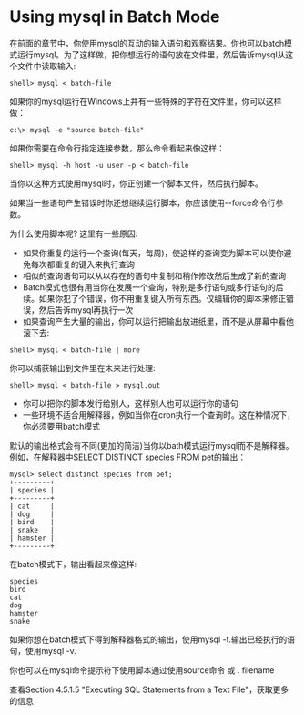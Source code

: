# Using mysql in Batch Mode

在前面的章节中，你使用mysql的互动的输入语句和观察结果。你也可以batch模式运行mysql。为了这样做，把你想运行的语句放在文件里，然后告诉mysql从这个文件中读取输入:

```
shell> mysql < batch-file
```

如果你的mysql运行在Windows上并有一些特殊的字符在文件里，你可以这样做：

```
c:\> mysql -e "source batch-file"
```

如果你需要在命令行指定连接参数，那么命令看起来像这样：

```
shell> mysql -h host -u user -p < batch-file
```

当你以这种方式使用mysql时，你正创建一个脚本文件，然后执行脚本。

如果当一些语句产生错误时你还想继续运行脚本，你应该使用--force命令行参数。

为什么使用脚本呢? 这里有一些原因:

* 如果你重复的运行一个查询\(每天，每周\)，使这样的查询变为脚本可以使你避免每次都重复的键入来执行查询
* 相似的查询语句可以从以存在的语句中复制和稍作修改然后生成了新的查询
* Batch模式也很有用当你在发展一个查询，特别是多行语句或多行语句的后续。如果你犯了个错误，你不用重复键入所有东西。仅编辑你的脚本来修正错误，然后告诉mysql再执行一次
* 如果查询产生大量的输出，你可以运行把输出放进纸里，而不是从屏幕中看他滚下去:

```
shell> mysql < batch-file | more
```

你可以捕获输出到文件里在未来进行处理:

```
shell> mysql < batch-file > mysql.out
```

* 你可以把你的脚本发行给别人，这样别人也可以运行你的语句
* 一些环境不适合用解释器，例如当你在cron执行一个查询时。这在种情况下，你必须要用batch模式

默认的输出格式会有不同\(更加的简洁\)当你以bath模式运行mysql而不是解释器。例如，在解释器中SELECT DISTINCT species FROM pet的输出：

```
mysql> select distinct species from pet;
+---------+
| species |
+---------+
| cat     |
| dog     |
| bird    |
| snake   |
| hamster |
+---------+
```

在batch模式下，输出看起来像这样:

```
species
bird
cat
dog
hamster
snake
```

如果你想在batch模式下得到解释器格式的输出，使用mysql -t.输出已经执行的语句，使用mysql -v.

你也可以在mysql命令提示符下使用脚本通过使用source命令 或 \. filename

查看Section 4.5.1.5 "Executing SQL Statements from a Text File"，获取更多的信息


